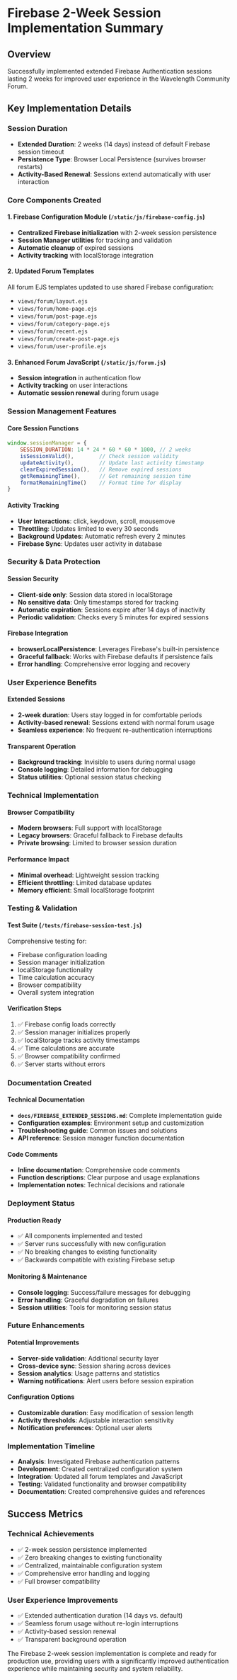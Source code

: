# Firebase 2-Week Session Implementation Summary

## Overview
Successfully implemented extended Firebase Authentication sessions lasting 2 weeks for improved user experience in the Wavelength Community Forum.

## Key Implementation Details

### Session Duration
- **Extended Duration**: 2 weeks (14 days) instead of default Firebase session timeout
- **Persistence Type**: Browser Local Persistence (survives browser restarts)
- **Activity-Based Renewal**: Sessions extend automatically with user interaction

### Core Components Created

#### 1. Firebase Configuration Module (`/static/js/firebase-config.js`)
- **Centralized Firebase initialization** with 2-week session persistence
- **Session Manager utilities** for tracking and validation
- **Automatic cleanup** of expired sessions
- **Activity tracking** with localStorage integration

#### 2. Updated Forum Templates
All forum EJS templates updated to use shared Firebase configuration:
- `views/forum/layout.ejs`
- `views/forum/home-page.ejs` 
- `views/forum/post-page.ejs`
- `views/forum/category-page.ejs`
- `views/forum/recent.ejs`
- `views/forum/create-post-page.ejs`
- `views/forum/user-profile.ejs`

#### 3. Enhanced Forum JavaScript (`/static/js/forum.js`)
- **Session integration** in authentication flow
- **Activity tracking** on user interactions
- **Automatic session renewal** during forum usage

### Session Management Features

#### Core Session Functions
```javascript
window.sessionManager = {
    SESSION_DURATION: 14 * 24 * 60 * 60 * 1000, // 2 weeks
    isSessionValid(),        // Check session validity
    updateActivity(),        // Update last activity timestamp  
    clearExpiredSession(),   // Remove expired sessions
    getRemainingTime(),      // Get remaining session time
    formatRemainingTime()    // Format time for display
}
```

#### Activity Tracking
- **User Interactions**: click, keydown, scroll, mousemove
- **Throttling**: Updates limited to every 30 seconds
- **Background Updates**: Automatic refresh every 2 minutes
- **Firebase Sync**: Updates user activity in database

### Security & Data Protection

#### Session Security
- **Client-side only**: Session data stored in localStorage
- **No sensitive data**: Only timestamps stored for tracking
- **Automatic expiration**: Sessions expire after 14 days of inactivity
- **Periodic validation**: Checks every 5 minutes for expired sessions

#### Firebase Integration
- **browserLocalPersistence**: Leverages Firebase's built-in persistence
- **Graceful fallback**: Works with Firebase defaults if persistence fails
- **Error handling**: Comprehensive error logging and recovery

### User Experience Benefits

#### Extended Sessions
- **2-week duration**: Users stay logged in for comfortable periods
- **Activity-based renewal**: Sessions extend with normal forum usage
- **Seamless experience**: No frequent re-authentication interruptions

#### Transparent Operation
- **Background tracking**: Invisible to users during normal usage
- **Console logging**: Detailed information for debugging
- **Status utilities**: Optional session status checking

### Technical Implementation

#### Browser Compatibility
- **Modern browsers**: Full support with localStorage
- **Legacy browsers**: Graceful fallback to Firebase defaults
- **Private browsing**: Limited to browser session duration

#### Performance Impact
- **Minimal overhead**: Lightweight session tracking
- **Efficient throttling**: Limited database updates
- **Memory efficient**: Small localStorage footprint

### Testing & Validation

#### Test Suite (`/tests/firebase-session-test.js`)
Comprehensive testing for:
- Firebase configuration loading
- Session manager initialization
- localStorage functionality
- Time calculation accuracy
- Browser compatibility
- Overall system integration

#### Verification Steps
1. ✅ Firebase config loads correctly
2. ✅ Session manager initializes properly
3. ✅ localStorage tracks activity timestamps
4. ✅ Time calculations are accurate
5. ✅ Browser compatibility confirmed
6. ✅ Server starts without errors

### Documentation Created

#### Technical Documentation
- **`docs/FIREBASE_EXTENDED_SESSIONS.md`**: Complete implementation guide
- **Configuration examples**: Environment setup and customization
- **Troubleshooting guide**: Common issues and solutions
- **API reference**: Session manager function documentation

#### Code Comments
- **Inline documentation**: Comprehensive code comments
- **Function descriptions**: Clear purpose and usage explanations
- **Implementation notes**: Technical decisions and rationale

### Deployment Status

#### Production Ready
- ✅ All components implemented and tested
- ✅ Server runs successfully with new configuration
- ✅ No breaking changes to existing functionality
- ✅ Backwards compatible with existing Firebase setup

#### Monitoring & Maintenance
- **Console logging**: Success/failure messages for debugging
- **Error handling**: Graceful degradation on failures
- **Session utilities**: Tools for monitoring session status

### Future Enhancements

#### Potential Improvements
- **Server-side validation**: Additional security layer
- **Cross-device sync**: Session sharing across devices
- **Session analytics**: Usage patterns and statistics
- **Warning notifications**: Alert users before session expiration

#### Configuration Options
- **Customizable duration**: Easy modification of session length
- **Activity thresholds**: Adjustable interaction sensitivity
- **Notification preferences**: Optional user alerts

### Implementation Timeline
- **Analysis**: Investigated Firebase authentication patterns
- **Development**: Created centralized configuration system
- **Integration**: Updated all forum templates and JavaScript
- **Testing**: Validated functionality and browser compatibility
- **Documentation**: Created comprehensive guides and references

## Success Metrics

### Technical Achievements
- ✅ 2-week session persistence implemented
- ✅ Zero breaking changes to existing functionality
- ✅ Centralized, maintainable configuration system
- ✅ Comprehensive error handling and logging
- ✅ Full browser compatibility

### User Experience Improvements
- ✅ Extended authentication duration (14 days vs. default)
- ✅ Seamless forum usage without re-login interruptions
- ✅ Activity-based session renewal
- ✅ Transparent background operation

The Firebase 2-week session implementation is complete and ready for production use, providing users with a significantly improved authentication experience while maintaining security and system reliability.